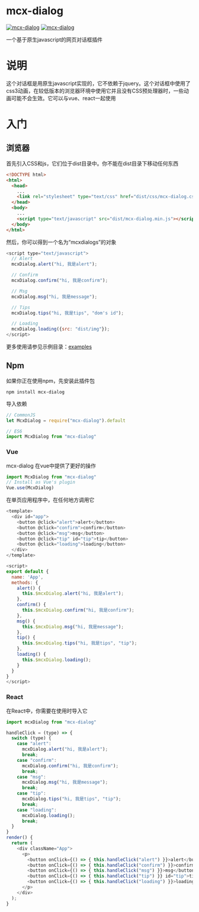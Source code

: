 # mcx-dialog

<p>
  <a href="https://github.com/code-mcx/mcx-dialog"><img src="https://img.shields.io/badge/language-javascript-green.svg" alt="mcx-dialog"></a>
  <a href="https://github.com/code-mcx/mcx-dialog"><img src="https://img.shields.io/badge/npm-v0.1.2-blue.svg" alt="mcx-dialog"></a>
</p>

一个基于原生javascript的网页对话框插件 

# 说明

这个对话框是用原生javascript实现的，它不依赖于jquery。这个对话框中使用了css3动画，在较低版本的浏览器环境中使用它并且没有CSS预处理器时，一些动画可能不会生效。它可以与vue、react一起使用

# 入门

## 浏览器

首先引入CSS和js，它们位于dist目录中。你不能在dist目录下移动任何东西

```html
<!DOCTYPE html>
<html>
  <head>
    ...
    <link rel="stylesheet" type="text/css" href="dist/css/mcx-dialog.css"/>
  </head>
  <body>
    ...
    <script type="text/javascript" src="dist/mcx-dialog.min.js"></script>
  </body>
</html>
```

然后，你可以得到一个名为“mcxdialogs”的对象

```javascript
<script type="text/javascript">
  // Alert
  mcxDialog.alert("hi, 我是alert");

  // Confirm
  mcxDialog.confirm("hi, 我是confirm");

  // Msg
  mcxDialog.msg("hi, 我是message");

  // Tips
  mcxDialog.tips("hi, 我是tips", "dom's id");

  // Loading
  mcxDialog.loading({src: "dist/img"});
</script>
```
更多使用请参见示例目录：[examples](https://github.com/code-mcx/mcx-dialog/tree/master/examples)

## Npm

如果你正在使用npm，先安装此插件包

```
npm install mcx-dialog
```

导入依赖

```javascript
// CommonJS
let McxDialog = require("mcx-dialog").default

// ES6
import McxDialog from "mcx-dialog"
```

### Vue

mcx-dialog 在vue中提供了更好的操作

```javascript
import McxDialog from "mcx-dialog"
// Install as Vue's plugin
Vue.use(McxDialog)
```

在单页应用程序中，在任何地方调用它

```javascript
<template>
  <div id="app">
    <button @click="alert">alert</button>
    <button @click="confirm">confirm</button>
    <button @click="msg">msg</button>
    <button @click="tip" id="tip">tip</button>
    <button @click="loading">loading</button>
  </div>
</template>

<script>
export default {
  name: 'App',
  methods: {
    alert() {
      this.$mcxDialog.alert("hi, 我是alert");
    },
    confirm() {
      this.$mcxDialog.confirm("hi, 我是confirm");
    },
    msg() {
      this.$mcxDialog.msg("hi, 我是message");
    },
    tip() {
      this.$mcxDialog.tips("hi, 我是tips", "tip");
    },
    loading() {
      this.$mcxDialog.loading();
    }
  }
}
</script>
```
### React

在React中，你需要在使用时导入它

```javascript
import mcxDialog from "mcx-dialog"
```

```javascript
handleClick = (type) => {
  switch (type) {
    case "alert":
      mcxDialog.alert("hi, 我是alert");
      break;
    case "confirm":
      mcxDialog.confirm("hi, 我是confirm");
      break;
    case "msg":
      mcxDialog.msg("hi, 我是message");
      break;
    case "tip":
      mcxDialog.tips("hi, 我是tips", "tip");
      break;
    case "loading":
      mcxDialog.loading();
      break;
  }
}
render() {
  return (
    <div className="App">
      <p>
        <button onClick={() => { this.handleClick("alert") }}>alert</button>
        <button onClick={() => { this.handleClick("confirm") }}>confirm</button>
        <button onClick={() => { this.handleClick("msg") }}>msg</button>
        <button onClick={() => { this.handleClick("tip") }} id="tip">tip</button>
        <button onClick={() => { this.handleClick("loading") }}>loading</button>
      </p>
    </div>
  );
}
```
